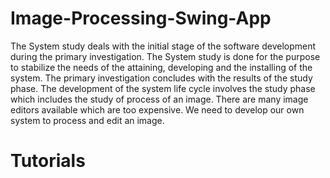 # Image-Processing-Swing-App

  The System study deals with the initial stage of the software development during the primary investigation. The System study is done for the purpose to stabilize the needs of the attaining, developing and the installing of the system. The primary investigation concludes with the results of the study phase. The development of the system life cycle involves the study phase which includes the study of process of an image. There are many image editors available which are too expensive. We need to develop our own system to process and edit an image.


# Tutorials 
